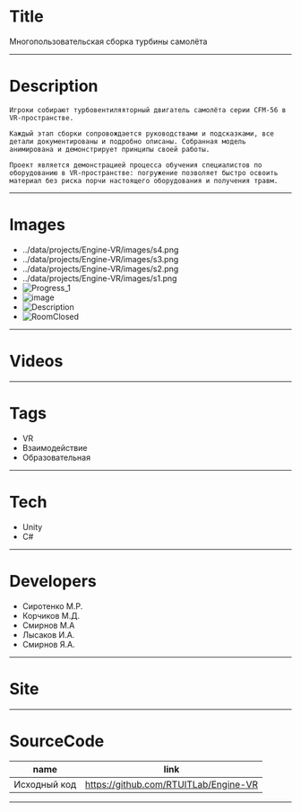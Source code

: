 # Title

Многопользовательская сборка турбины самолёта

---

# Description

```
Игроки собирают турбовентиляяторный двигатель самолёта серии CFM-56 в VR-пространстве.

Каждый этап сборки сопровождается руководствами и подсказками, все детали документированы и подробно описаны. Собранная модель анимирована и демонстрирует принципы своей работы.

Проект является демонстрацией процесса обучения специалистов по оборудованию в VR-пространстве: погружение позволяет быстро освоить материал без риска порчи настоящего оборудования и получения травм.

```

---

# Images

- ../data/projects/Engine-VR/images/s4.png
- ../data/projects/Engine-VR/images/s3.png
- ../data/projects/Engine-VR/images/s2.png
- ../data/projects/Engine-VR/images/s1.png
- ![Progress_1](https://user-images.githubusercontent.com/46666053/141155619-bb28a0e8-fd3b-4359-97e5-36f3d1cf71c3.png)
- ![image](https://user-images.githubusercontent.com/46666053/141160470-a31d20dd-86bd-4be8-9308-a631227b5ba0.png)
- ![Description](https://user-images.githubusercontent.com/46666053/141155697-f247130d-e9a9-4f7d-812c-7a328e3022af.png)
- ![RoomClosed](https://user-images.githubusercontent.com/46666053/141155722-2e5c8eab-dfef-42f7-ae67-daf43e1756d6.png)

---

# Videos

---

# Tags

- VR
- Взаимодействие
- Образовательная

---

# Tech

- Unity
- C#

---

# Developers

- Сиротенко М.Р.
- Корчиков М.Д.
- Смирнов М.А
- Лысаков И.А.
- Смирнов Я.А.

---

# Site

---

# SourceCode

| name         | link                                  |
| ------------ | ------------------------------------- |
| Исходный код | https://github.com/RTUITLab/Engine-VR |

---
